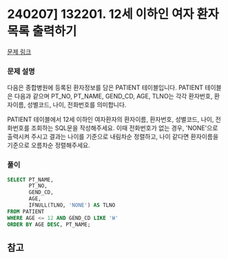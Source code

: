 # 240207] 132201. 12세 이하인 여자 환자 목록 출력하기

[문제 링크](https://school.programmers.co.kr/learn/courses/30/lessons/132201)

### 문제 설명
다음은 종합병원에 등록된 환자정보를 담은 PATIENT 테이블입니다. PATIENT 테이블은 다음과 같으며 PT_NO, PT_NAME, GEND_CD, AGE, TLNO는 각각 환자번호, 환자이름, 성별코드, 나이, 전화번호를 의미합니다.  

PATIENT 테이블에서 12세 이하인 여자환자의 환자이름, 환자번호, 성별코드, 나이, 전화번호를 조회하는 SQL문을 작성해주세요. 이때 전화번호가 없는 경우, 'NONE'으로 출력시켜 주시고 결과는 나이를 기준으로 내림차순 정렬하고, 나이 같다면 환자이름을 기준으로 오름차순 정렬해주세요.

### 풀이
```sql
SELECT PT_NAME,
       PT_NO,
       GEND_CD,
       AGE,
       IFNULL(TLNO, 'NONE') AS TLNO
FROM PATIENT
WHERE AGE <= 12 AND GEND_CD LIKE 'W'
ORDER BY AGE DESC, PT_NAME;
```

## 참고
